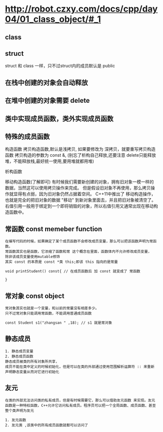 # http://robot.czxy.com/docs/cpp/day04/01_class_object/#_1

## class 


## struct 
struct 和 class 一样，只不过struct内的成员默认是 public

## 在栈中创建的对象会自动释放 



## 在堆中创建的对象需要 delete 


## 类中实现成员函数，类外实现成员函数 


## 特殊的成员函数 
构造函数
拷贝构造函数,默认是浅拷贝,
    如果要修改为 深拷贝，就要重写拷贝构造函数
    拷贝构造的参数为 const &,
    (别忘了析构自己释放,还要注意 delete只能释放堆，不能释放栈,最好统一使用,要用堆就都用堆) 

析构函数
    


移动构造函数(了解即可)
    有时候我们需要新创建的对象，拥有旧对象一模一样的数据，当然这可以使用拷贝操作来完成。
    但是假设旧对象不再使用，那么拷贝操作就显得有点弱，因为旧对象仍然占据着空间。
    C++11中推出了 移动构造操作，也就是完全的把旧对象的数据 "移动" 到新对象里面去，并且把旧对象被清空了。
    右值引用一般用于绑定到一个即将销毁的对象，所以右值引用又通常出现在移动构造函数中。


## 常函数 const memeber function
    在编写代码的时候，如果确定了某个成员函数不会修改成员变量，那么可以把该函数声明为常函数。
    常函数其实也是函数，它浓缩了函数和常 这个概念在里面，函数体内不允许修改成员变量，
    除非该成员变量使用mutable修饰
    其实 const 的本质是 const *类 this;即该 this 指向的是常量 

    void printStudent() const{ // 在成员函数后 加 const 就变成了 常函数  
    
    }


## 常对象 const object
    常对象其实也就是一个变量，和以前的常量没有相差多少。
    只不过常对象只能调用常函数，不能调用普通成员函数

    const Student s1("zhangsan " ,18); // s1 就是常对象  

## 静态成员  
    1. 静态成员变量
    2. 静态成员函数
    静态成员被类的所有对象所共享，
    成员不能在类中定义的时候初始化，但是可以在类的外部通过使用范围解析运算符 :: 来重新声明静态变量从而对它进行初始化


## 友元 
    在类的外部无法访问类的私有成员，但是有时候需要它，那么可以借助友元函数 来实现。友元函数是一种特权函数，C++允许它访问私有成员。程序员可以把一个全局函数、成员函数、甚至整个类声明为友元

    1. 友元函数
    2. 友元类 ,该类中的所有成员函数就都可以访问了

